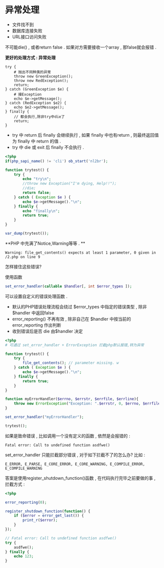 # 异常处理

* 文件找不到
* 数据库连接失败
* URL接口访问失败

不可能die\(\) , 或者return false . 如果对方需要接收一个array , 那false就会报错 .

**更好的处理方式 : 异常处理**

```
try {
    # 抛出不同种类的异常
    throw new GreenException();
    throw new RedException();
    return;
} catch (GreenException $e) {
    # 接Exception
    echo $e->getMessage();
} catch (RedException $e2) {
    echo $e2->getMessage();
} finally {
    // 都会执行,除非try中die了
    return;
}
```

* try 中 return 后 finally 会继续执行 , 如果 finally 中也有return , 则最终返回值为 finally 中 return 的值 . 
* try 中 die 或 exit 后 finally 不会执行 . 

```php
<?php
if(php_sapi_name() != 'cli') ob_start('nl2br');

function trytest() {
    try {
        echo "try\n";
        //throw new Exception("I'm dying, Help!!");
        //die; 
        return false;
    } catch ( Exception $e ) {
        echo $e->getMessage()."\n";
    } finally {
        echo "finally\n";
        return true;
    }
}

var_dump(trytest());
```

**PHP 中充满了Notice,Warning等等 . **

`Warning: file_get_contents() expects at least 1 parameter, 0 given in /2.php on line 9`

怎样接住这些错误?

使用函数

```php
set_error_handler(callable $handler[, int $error_types ]);
```

可以设置自定义的错误处理函数 .

* 默认的PHP错误处理流程会绕过 $error\_types 中指定的错误类型 , 除非 $handler 中返回false
* error\_reporting\(\) 不再有效 , 除非自己在 $handler 中按当前的 error\_reporting 作出判断
* 收到错误后是否 die 由$handler 决定

```php
<?php
# 可通过 set_error_handler + ErrorException 拦截php默认报错,转为异常

function trytest() {
    try {
        file_get_contents(); // parameter missing. w
    } catch ( Exception $e ) {
        echo $e->getMessage()."\n";
    } finally {
        return true;
    }
}

function myErrorHandler($errno, $errstr, $errfile, $errline){
    throw new ErrorException("Exception: ".$errstr, 0, $errno, $errfile, $errline);
}

set_error_handler("myErrorHandler");

trytest();
```

如果是致命错误 , 比如调用一个没有定义的函数 , 依然是会报错的 : 

```
Fatal error: Call to undefined function asdfwe() 
```

set\_error\_handler 只能拦截部分错误 , 对于如下拦截不了的怎么办? 比如 : 

```
E_ERROR, E_PARSE, E_CORE_ERROR, E_CORE_WARNING, E_COMPILE_ERROR, E_COMPILE_WARNING
```

答案是使用register\_shutdown\_function\(\)函数 , 在代码执行完毕之前要做的事 , 拦截方式 : 

```php
<?php

error_reporting(0);

register_shutdown_function(function() {
    if ($error = error_get_last()) {
        print_r($error);
    }
});

// Fatal error: Call to undefined function asdfwe()
try {
    asdfwe();
} finally {
    echo 123;
}
```



